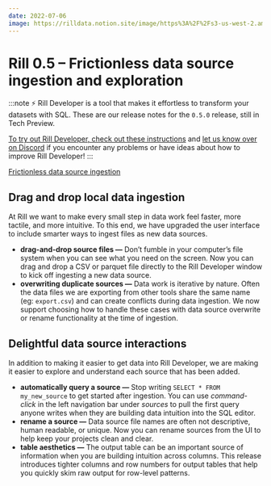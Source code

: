 ```yaml
---
date: 2022-07-06
image: https://rilldata.notion.site/image/https%3A%2F%2Fs3-us-west-2.amazonaws.com%2Fsecure.notion-static.com%2Fae57c04d-bb14-4936-a25f-785e43436580%2FKapture_2022-07-06_at_13.48.28.gif?table=block&id=b156867d-f26d-4b2d-9115-f5dea778a7c7&spaceId=ee565765-7662-4ad7-b80c-88457fa83d0c&userId=&cache=v2
---
```


# Rill 0.5 – Frictionless data source ingestion and exploration

:::note
⚡ Rill Developer is a tool that makes it effortless to transform your datasets with SQL. These are our release notes for the `0.5.0` release, still in Tech Preview.

[To try out Rill Developer, check out these instructions](/home/install) and [let us know over on Discord](https://bit.ly/3bbcSl9) if you encounter any problems or have ideas about how to improve Rill Developer!
:::

[Frictionless data source ingestion](https://user-images.githubusercontent.com/1851282/185521454-0fbeabcb-7ea0-427e-b113-fc925e7a3d0f.mp4 "740953791")

## Drag and drop local data ingestion

At Rill we want to make every small step in data work feel faster, more tactile, and more intuitive. To this end, we have upgraded the user interface to include smarter ways to ingest files as new data sources.

- **drag-and-drop source files —** Don’t fumble in your computer’s file system when you can see what you need on the screen.  Now you can drag and drop a CSV or parquet file directly to the Rill Developer window to kick off ingesting a new data source.
- **overwriting duplicate sources —** Data work is iterative by nature. Often the data files we are exporting from other tools share the same name (eg: `export.csv`) and can create conflicts during data ingestion. We now support choosing how to handle these cases with data source overwrite or rename functionality at the time of ingestion.

## Delightful data source interactions

In addition to making it easier to get data into Rill Developer, we are making it easier to explore and understand each source that has been added.

- **automatically query a source —** Stop writing `SELECT * FROM my_new_source` to get started after ingestion. You can use *command-click* in the left navigation bar under *sources* to pull  the first query anyone writes when they are building data intuition into the SQL editor.
- **rename a source —** Data source file names are often not descriptive, human readable, or unique. Now you can rename sources from the UI to help keep your projects clean and clear.
- **table aesthetics —** The output table can be an important source of information when you are building intuition across columns. This release introduces tighter columns and row numbers for output tables that help you quickly skim raw output for row-level patterns.